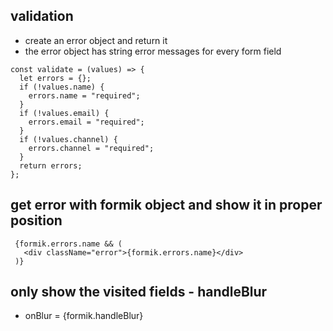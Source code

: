 ## validation
- create an error object and return it
- the error object has string error messages for every form field
```
const validate = (values) => {
  let errors = {};
  if (!values.name) {
    errors.name = "required";
  }
  if (!values.email) {
    errors.email = "required";
  }
  if (!values.channel) {
    errors.channel = "required";
  }
  return errors;
};
```
## get error with formik object and show it in proper position

```
 {formik.errors.name && (
   <div className="error">{formik.errors.name}</div>
 )}
```

## only show the visited fields - handleBlur
- onBlur = {formik.handleBlur}
      
